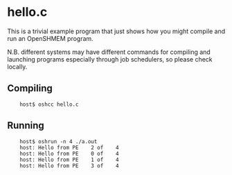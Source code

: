 # hello.c

This is a trivial example program that just shows how you might
compile and run an OpenSHMEM program.

N.B. different systems may have different commands for compiling and
launching programs especially through job schedulers, so please check
locally.

## Compiling

```shell
    host$ oshcc hello.c
``` 

## Running

```shell
    host$ oshrun -n 4 ./a.out
    host: Hello from PE    2 of    4
    host: Hello from PE    0 of    4
    host: Hello from PE    1 of    4
    host: Hello from PE    3 of    4
```
